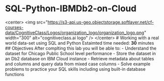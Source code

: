# SQL-Python-IBMDb2-on-Cloud
&lt;center>     &lt;img src="https://s3-api.us-geo.objectstorage.softlayer.net/cf-courses-data/CognitiveClass/Logos/organization_logo/organization_logo.png" width="300" alt="cognitiveclass.ai logo"  /> &lt;/center>  # Working with a real world data-set using SQL and Python  Estaimted time needed: **30** minutes  ## Objectives  After complting this lab you will be able to:  -   Understand the dataset for Chicago Public School level performance -   Store the dataset in an Db2 database on IBM Cloud instance -   Retrieve metadata about tables and columns and query data from mixed case columns -   Solve example problems to practice your SQL skills including using built-in database functions
